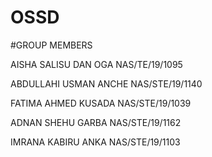# OSSD

#GROUP MEMBERS

AISHA SALISU DAN OGA                 NAS/TE/19/1095

ABDULLAHI USMAN ANCHE                NAS/STE/19/1140

FATIMA AHMED KUSADA                  NAS/STE/19/1039

ADNAN SHEHU GARBA                    NAS/STE/19/1162

IMRANA KABIRU ANKA                   NAS/STE/19/1103
